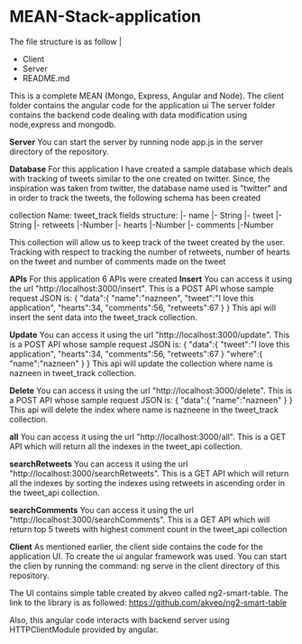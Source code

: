 # MEAN-Stack-application
The file structure is as follow
|
  - Client
  - Server
  - README.md
  
This is a complete MEAN (Mongo, Express, Angular and Node).
The client folder contains the angular code for the application ui
The server folder contains the backend code dealing with data modification using node,express and mongodb.

**Server**
You can start the server by running
node app.js 
in the server directory of the repository.

**Database**
For this application I have created a sample database which deals with tracking of tweets similar to the one created on twitter.
Since, the inspiration was taken from twitter, the database name used is "twitter" and in order to track the tweets, the following schema has been created

collection Name: tweet_track
fields structure:
|- name
  |- String
|- tweet
  |-String
|- retweets
  |-Number
|- hearts
  |-Number
|- comments
  |-Number

This collection will allow us to keep track of the tweet created by the user. Tracking with respect to tracking the number of retweets, number of hearts on the tweet and number of comments made on the tweet

**APIs**
For this application 6 APIs were created
**Insert**
You can access it using the url "http://localhost:3000/insert".
This is a POST API whose sample request JSON is:
{
      "data":{
        "name":"nazneen",
        "tweet":"I love this application",
        "hearts":34,
        "comments":56,
        "retweets":67
      }
    }
This api will insert the sent data into the tweet_track collection.

**Update**
You can access it using the url "http://localhost:3000/update".
This is a POST API whose sample request JSON is:
{
      "data":{
        "tweet":"I love this application",
        "hearts":34,
        "comments":56,
        "retweets":67
      }
      "where":{
        "name":"nazneen"
      }
    }
This api will update the collection where name is nazneen in tweet_track collection.

**Delete**
You can access it using the url "http://localhost:3000/delete".
This is a POST API whose sample request JSON is:
{
      "data":{
        "name":"nazneen"
      }
    }
This api will delete the index where name is nazneene in the tweet_track collection.

**all**
You can access it using the url "http://localhost:3000/all".
This is a GET API which will return all the indexes in the tweet_api collection.

**searchRetweets**
You can access it using the url "http://localhost:3000/searchRetweets".
This is a GET API which will return all the indexes by sorting the indexes using retweets in ascending order in the tweet_api collection.

**searchComments**
You can access it using the url "http://localhost:3000/searchComments".
This is a GET API which will return top 5 tweets with highest comment count in the tweet_api collection




**Client**
As mentioned earlier, the client side contains the code for the application UI. To create the ui angular framework was used. 
You can start the clien by running the command:
ng serve
in the client directory of this repository.

The UI contains simple table created by akveo called ng2-smart-table.
The link to the library is as followed:
https://github.com/akveo/ng2-smart-table

Also, this angular code interacts with backend server using HTTPClientModule provided by angular.
